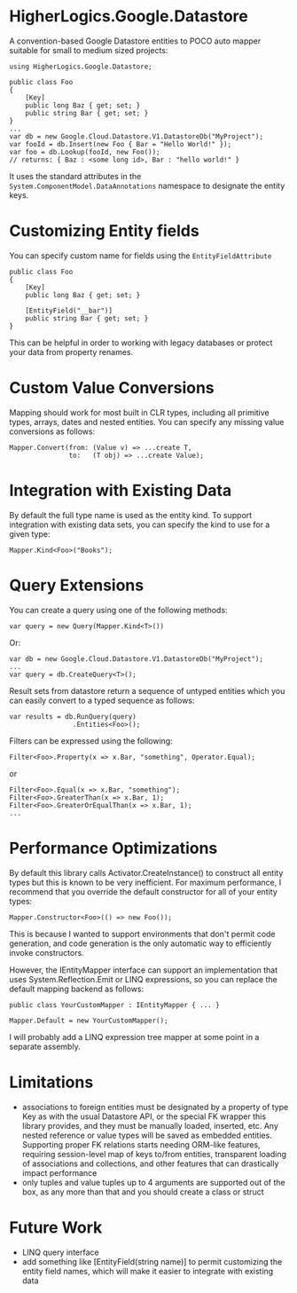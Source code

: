 # HigherLogics.Google.Datastore

A convention-based Google Datastore entities to POCO auto mapper suitable
for small to medium sized projects:

    using HigherLogics.Google.Datastore;

    public class Foo
    {
        [Key]
        public long Baz { get; set; }
        public string Bar { get; set; }
    }
    ...
    var db = new Google.Cloud.Datastore.V1.DatastoreDb("MyProject");
	var fooId = db.Insert(new Foo { Bar = "Hello World!" });
	var foo = db.Lookup(fooId, new Foo());
    // returns: { Baz : <some long id>, Bar : "hello world!" }

It uses the standard attributes in the `System.ComponentModel.DataAnnotations`
namespace to designate the entity keys.

# Customizing Entity fields

You can specify custom name for fields using the `EntityFieldAttribute`  

    public class Foo
    {
        [Key]
        public long Baz { get; set; }
        
        [EntityField("__bar")]
        public string Bar { get; set; }
    }

This can be helpful in order to working with legacy databases or 
protect your data from property renames.


# Custom Value Conversions

Mapping should work for most built in CLR types, including all primitive
types, arrays, dates and nested entities. You can specify any missing
value conversions as follows:

    Mapper.Convert(from: (Value v) => ...create T,
                   to:   (T obj) => ...create Value);

# Integration with Existing Data

By default the full type name is used as the entity kind. To support
integration with existing data sets, you can specify the kind to use
for a given type:

    Mapper.Kind<Foo>("Books");

# Query Extensions

You can create a query using one of the following methods:

    var query = new Query(Mapper.Kind<T>())

Or:

	var db = new Google.Cloud.Datastore.V1.DatastoreDb("MyProject");
	...
	var query = db.CreateQuery<T>();

Result sets from datastore return a sequence of untyped entities which
you can easily convert to a typed sequence as follows:

    var results = db.RunQuery(query)
                    .Entities<Foo>();

Filters can be expressed using the following: 

    Filter<Foo>.Property(x => x.Bar, "something", Operator.Equal);
    
or

    Filter<Foo>.Equal(x => x.Bar, "something");
    Filter<Foo>.GreaterThan(x => x.Bar, 1);
    Filter<Foo>.GreaterOrEqualThan(x => x.Bar, 1);
    ...



# Performance Optimizations

By default this library calls Activator.CreateInstance<T>() to construct all
entity types but this is known to be very inefficient. For maximum
performance, I recommend that you override the default constructor for all
of your entity types:

    Mapper.Constructor<Foo>(() => new Foo());

This is because I wanted to support environments that don't permit code
generation, and code generation is the only automatic way to efficiently
invoke constructors.

However, the IEntityMapper interface can support an implementation that uses
System.Reflection.Emit or LINQ expressions, so you can replace the default
mapping backend as follows:

    public class YourCustomMapper : IEntityMapper { ... }

    Mapper.Default = new YourCustomMapper();

I will probably add a LINQ expression tree mapper at some point in a separate
assembly.

# Limitations

 * associations to foreign entities must be designated by a property of type
   Key as with the usual Datastore API, or the special FK<T> wrapper this library
   provides, and they must be manually loaded, inserted, etc. Any nested
   reference or value types will be saved as embedded entities. Supporting
   proper FK relations starts needing ORM-like features, requiring session-level map
   of keys to/from entities, transparent loading of associations and
   collections, and other features that can drastically impact performance
 * only tuples and value tuples up to 4 arguments are supported out of the box,
   as any more than that and you should create a class or struct

# Future Work

 * LINQ query interface
 * add something like [EntityField(string name)] to permit customizing the
   entity field names, which will make it easier to integrate with existing
   data